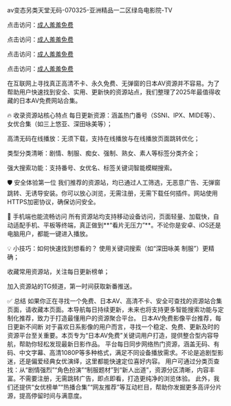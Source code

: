 
av变态另类天堂无码-070325-亚洲精品一二区绿岛电影院-TV


点击访问：<a href="https://bered.pages.dev/">成人羞羞免费</a>

点击访问：<a href="https://rtj-3zo.pages.dev/">成人羞羞免费</a>

点击访问：<a href="https://vassv.pages.dev/">成人羞羞免费</a>

点击访问：<a href="https://https://vassv.pages.dev/">成人羞羞免费</a>

在互联网上寻找真正高清不卡、永久免费、无弹窗的日本AV资源并不容易。为了帮助用户快速找到安全、实用、更新快的资源站点，我们整理了2025年最值得收藏的日本AV免费网站合集。

🔥 收录资源站核心特点
每日更新资源：涵盖热门番号（SSNI、IPX、MIDE等）、女优合集（如三上悠亚、深田咏美等）；

高清无码在线播放：无须下载，支持在线播放与在线播放页面跳转优化；

类型分类清晰：剧情、制服、痴女、强制、熟女、素人等标签分类齐全；

强大搜索功能：支持番号、女优名、标签关键词智能模糊搜索。

🛡 安全体验第一位
我们推荐的资源站，均已通过人工筛选，无恶意广告、无弹窗跳转、无诱导安装。你可以放心浏览，无需注册，无需下载任何插件。网站使用HTTPS加密协议，确保访问安全。

📱 手机端也能流畅访问
所有资源站均支持移动设备访问，页面轻量、加载快，自动适配手机、平板等终端，真正做到**“看片无压力”**。不论你是安卓、iOS还是电脑用户，都能一键进入播放。

💡 小技巧：如何快速找到想看的？
使用关键词搜索（如“深田咏美 制服”）更精确；

收藏常用资源站，关注每日更新榜单；

加入资源站的TG频道，第一时间获取新番推送。

✅ 总结
如果你正在寻找一个免费、日本AV、高清不卡、安全可查找的资源站合集页面，请收藏本页面。本导航每日持续更新，未来也将支持更多智能搜索功能与定制化推荐，致力于打造最懂用户的资源聚合平台。
日本AV免费影像平台推荐，每日更新不间断 对于喜欢日系影像的用户而言，寻找一个稳定、免费、更新及时的资源平台至关重要。本页专为“日本AV免费”关键词用户打造，提供整合型内容导航，帮助你轻松发现最新日影作品。 平台每日同步网络热门资源，涵盖无码、有码、中文字幕、高清1080P等多种格式，满足不同设备播放需求。不论是追剧型影迷，还是偏爱经典女优演绎，这里都能快速定位喜好内容。 用户可通过分类页查找：从“剧情强烈”“角色扮演”“制服题材”到“新人出道”，资源分区清晰，内容丰富。不需要注册，无需跳转广告，即点即看，打造更纯净的浏览体验。 此外，我们还提供“女优榜单”“热播合集”“网友推荐”等互动栏目，帮助你发掘更多高评分片源，提高停留时间与满意度。

<span style="display:none;">[Canonical link]( https://github.com/hann20250703/hann20250703 ）</span>
